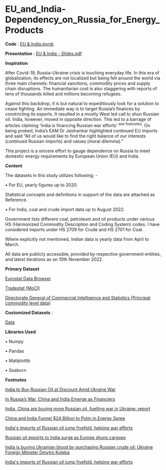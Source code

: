 # EU_and_India-Dependency_on_Russia_for_Energy_Products

**Code** : [EU & India.ipynb](https://github.com/Sharma-Amol/EU_and_India-Dependency_on_Russia_for_Energy_Products/blob/main/EU%20%26%20India%20-%20Dependency%20on%20Russia%20for%20Energy%20Products.ipynb)

**Presentation** : [EU & India - Slides.pdf](https://github.com/Sharma-Amol/EU_and_India-Dependency_on_Russia_for_Energy_Products/blob/main/EU%20%26%20India%20-%20Dependency%20on%20Russia%20for%20Energy%20Products.pdf)
                   
                   
**Inspiration**

After Covid-19, Russia-Ukraine crisis is touching everyday life.  In this era of globalization, its effects are not localized but being felt around the world via three main channels: financial sanctions, commodity prices and supply chain disruptions. The humanitarian cost is also staggering with reports of tens of thousands killed and millions becoming refugees. 

Against this backdrop, it is but natural to expeditiously look for a solution to cease fighting. An immediate way is to target Russia’s finances by constricting its exports. It resulted in a mostly West led call to shun Russian oil. India, however, moved in opposite direction. This led to a barrage of articles claiming ‘India is financing Russian war efforts’  <sup>see footnotes</sup>. On being probed, India’s EAM Dr Jaishankar highlighted continued EU imports and said “All of us would like to find the right balance of our interests (continued Russian imports) and values (moral dilemma)." 

This project is a sincere effort to gauge dependence on Russia to meet domestic energy requirements by European Union (EU) and India. 

**Content**

The datasets in this study utilizes following: -

  •	For EU, yearly figures up to 2020.
  
   Statistical concepts and definitions in support of the data are attached as Reference. 
     
  •	For India, coal and crude import data up to August 2022. 
  
  Government lists different coal, petroleum and oil products under various HS (Harmonized Commodity Description and Coding System) codes. I have considered imports under HS 2709 for Crude and HS 2701 for Coal.
     
  Where explicitly not mentioned, Indian data is yearly data from April to March. 
     
All data are publicly accessible, provided by respective government entities, and latest iterations as on 10th November 2022.


**Primary Dataset**

[Eurostat Data Browser](https://ec.europa.eu/eurostat/databrowser/explore/all/envir?lang=en&subtheme=nrg&display=list&sort=category)

[Tradestat (MoCI)](https://tradestat.commerce.gov.in/)

[Directorate General of Commercial Intelligence and Statistics (Principal commodity level data)](http://ftddp.dgciskol.gov.in/)

**Customized Datasets** : 

[Data](https://github.com/Sharma-Amol/EU_and_India-Dependency_on_Russia_for_Energy_Products/tree/main/Datasets)

**Libraries Used**

   •	Numpy
   
   •	Pandas
   
   •	Matlplotlib
   
   •	Seaborn
   
**Footnotes**

[India to Buy Russian Oil at Discount Amid Ukraine War](https://www.wsj.com/articles/india-to-buy-russian-oil-at-discount-amid-ukraine-war-11647446532)

[In Russia’s War, China and India Emerge as Financiers](https://www.nytimes.com/2022/06/24/business/russia-oil-china-india-ukraine-war.html)

[India, China are buying more Russian oil, fuelling war in Ukraine: report](https://globalnews.ca/news/8916152/russia-oil-exports-india-china-ukraine-war/)

[China and India Funnel $24 Billion to Putin in Energy Spree](https://www.bloomberg.com/news/articles/2022-07-06/china-and-india-funnel-24-billion-to-putin-with-energy-spree)

[India's imports of Russian oil jump fivefold, helping war efforts](https://asia.nikkei.com/Business/Energy/India-s-imports-of-Russian-oil-jump-fivefold-helping-war-efforts)

[Russian oil exports to India surge as Europe shuns cargoes](https://www.ft.com/content/5efc6338-3f01-4015-aedf-53a4a1944ca8)

[India is buying Ukrainian blood by purchasing Russian crude oil: Ukraine Foreign Minister Dmytro Kuleba](https://www.thehindu.com/news/national/india-is-buying-ukrainian-blood-by-purchasing-russian-crude-oil-foreign-minister-dmytro-kuleba/article65778802.ece)

[India's imports of Russian oil jump fivefold, helping war efforts](https://asia.nikkei.com/Business/Energy/India-s-imports-of-Russian-oil-jump-fivefold-helping-war-efforts)
